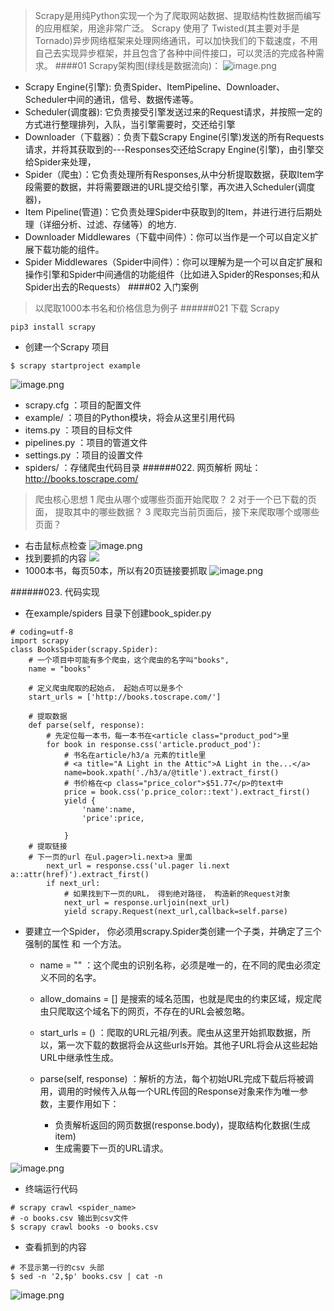 >Scrapy是用纯Python实现一个为了爬取网站数据、提取结构性数据而编写的应用框架，用途非常广泛。
Scrapy 使用了 Twisted(其主要对手是Tornado)异步网络框架来处理网络通讯，可以加快我们的下载速度，不用自己去实现异步框架，并且包含了各种中间件接口，可以灵活的完成各种需求。
####01 Scrapy架构图(绿线是数据流向)：
![image.png](http://upload-images.jianshu.io/upload_images/6634703-ec66b757e5fbfd04.png?imageMogr2/auto-orient/strip%7CimageView2/2/w/1240)
- Scrapy Engine(引擎): 负责Spider、ItemPipeline、Downloader、Scheduler中间的通讯，信号、数据传递等。
- Scheduler(调度器): 它负责接受引擎发送过来的Request请求，并按照一定的方式进行整理排列，入队，当引擎需要时，交还给引擎
- Downloader（下载器）：负责下载Scrapy Engine(引擎)发送的所有Requests请求，并将其获取到的---Responses交还给Scrapy Engine(引擎)，由引擎交给Spider来处理，
- Spider（爬虫）：它负责处理所有Responses,从中分析提取数据，获取Item字段需要的数据，并将需要跟进的URL提交给引擎，再次进入Scheduler(调度器)，
- Item Pipeline(管道)：它负责处理Spider中获取到的Item，并进行进行后期处理（详细分析、过滤、存储等）的地方.
- Downloader Middlewares（下载中间件）：你可以当作是一个可以自定义扩展下载功能的组件。
- Spider Middlewares（Spider中间件）：你可以理解为是一个可以自定扩展和操作引擎和Spider中间通信的功能组件（比如进入Spider的Responses;和从Spider出去的Requests）
####02 入门案例
>以爬取1000本书名和价格信息为例子
######021 下载 Scrapy
```
pip3 install scrapy
```
- 创建一个Scrapy 项目
```
$ scrapy startproject example
```
![image.png](http://upload-images.jianshu.io/upload_images/6634703-65ab01ad8d8dd07a.png?imageMogr2/auto-orient/strip%7CimageView2/2/w/1240)
- scrapy.cfg ：项目的配置文件
- example/ ：项目的Python模块，将会从这里引用代码
- items.py ：项目的目标文件
- pipelines.py ：项目的管道文件
- settings.py ：项目的设置文件
- spiders/ ：存储爬虫代码目录
######022. 网页解析
网址：http://books.toscrape.com/
>爬虫核心思想
1 爬虫从哪个或哪些页面开始爬取？
2 对于一个已下载的页面， 提取其中的哪些数据？
3 爬取完当前页面后，接下来爬取哪个或哪些页面？
- 右击鼠标点检查
![image.png](http://upload-images.jianshu.io/upload_images/6634703-886d86ea4d92406b.png?imageMogr2/auto-orient/strip%7CimageView2/2/w/1240)
- 找到要抓的内容
![](http://upload-images.jianshu.io/upload_images/6634703-ae10d9233745a8d4.png?imageMogr2/auto-orient/strip%7CimageView2/2/w/1240)
- 1000本书，每页50本，所以有20页链接要抓取
![image.png](http://upload-images.jianshu.io/upload_images/6634703-158bd65ee1d0e5fa.png?imageMogr2/auto-orient/strip%7CimageView2/2/w/1240)

######023. 代码实现
- 在example/spiders 目录下创建book_spider.py
```
# coding=utf-8
import scrapy
class BooksSpider(scrapy.Spider):
    # 一个项目中可能有多个爬虫，这个爬虫的名字叫"books",
    name = "books"

    # 定义爬虫爬取的起始点， 起始点可以是多个
    start_urls = ['http://books.toscrape.com/']

    # 提取数据
    def parse(self, response):
        # 先定位每一本书，每一本书在<article class="product_pod">里
        for book in response.css('article.product_pod'):
            # 书名在article/h3/a 元素的title里
            # <a title="A Light in the Attic">A Light in the...</a>
            name=book.xpath('./h3/a/@title').extract_first()
            # 书价格在<p class="price_color">$51.77</p>的text中
            price = book.css('p.price_color::text').extract_first()
            yield {
                'name':name,
                'price':price,

            }
    # 提取链接
    # 下一页的url 在ul.pager>li.next>a 里面
        next_url = response.css('ul.pager li.next a::attr(href)').extract_first()
        if next_url:
            # 如果找到下一页的URL， 得到绝对路径， 构造新的Request对象
            next_url = response.urljoin(next_url)
            yield scrapy.Request(next_url,callback=self.parse)
```
- 要建立一个Spider， 你必须用scrapy.Spider类创建一个子类，并确定了三个强制的属性 和 一个方法。

  - name = "" ：这个爬虫的识别名称，必须是唯一的，在不同的爬虫必须定义不同的名字。

  - allow_domains = [] 是搜索的域名范围，也就是爬虫的约束区域，规定爬虫只爬取这个域名下的网页，不存在的URL会被忽略。

  - start_urls = () ：爬取的URL元祖/列表。爬虫从这里开始抓取数据，所以，第一次下载的数据将会从这些urls开始。其他子URL将会从这些起始URL中继承性生成。

  - parse(self, response) ：解析的方法，每个初始URL完成下载后将被调用，调用的时候传入从每一个URL传回的Response对象来作为唯一参数，主要作用如下：
    - 负责解析返回的网页数据(response.body)，提取结构化数据(生成item)
    - 生成需要下一页的URL请求。

![image.png](http://upload-images.jianshu.io/upload_images/6634703-158395bae7b44609.png?imageMogr2/auto-orient/strip%7CimageView2/2/w/1240)
- 终端运行代码
```
# scrapy crawl <spider_name>
# -o books.csv 输出到csv文件
$ scrapy crawl books -o books.csv
```
- 查看抓到的内容
```
# 不显示第一行的csv 头部
$ sed -n '2,$p' books.csv | cat -n
```
![image.png](http://upload-images.jianshu.io/upload_images/6634703-8642790a8132ceec.png?imageMogr2/auto-orient/strip%7CimageView2/2/w/1240)

